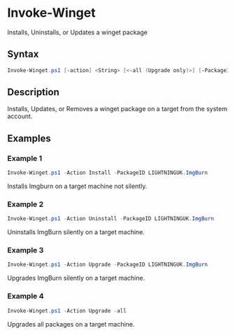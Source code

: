 # Invoke-Winget

Installs, Uninstalls, or Updates a winget package

## Syntax
```PowerShell
Invoke-Winget.ps1 [-action] <String> [<-all (Upgrade only)>] [-PackageID] <String> [-AdditionalInstallArgs] <String> [<CommonParameters>]
```
## Description

Installs, Updates, or Removes a winget package on a target from the system account.

## Examples


###  Example 1 
```PowerShell
Invoke-Winget.ps1 -Action Install -PackageID LIGHTNINGUK.ImgBurn
```

Installs Imgburn on a target machine not silently.

###  Example 2 
```PowerShell
Invoke-Winget.ps1 -Action Uninstall -PackageID LIGHTNINGUK.ImgBurn
```

Uninstalls ImgBurn silently on a target machine.

###  Example 3
```PowerShell
Invoke-Winget.ps1 -Action Upgrade -PackageID LIGHTNINGUK.ImgBurn
```

Upgrades ImgBurn silently on a target machine.

###  Example 4
```PowerShell
Invoke-Winget.ps1 -Action Upgrade -all
```

Upgrades all packages on a target machine.